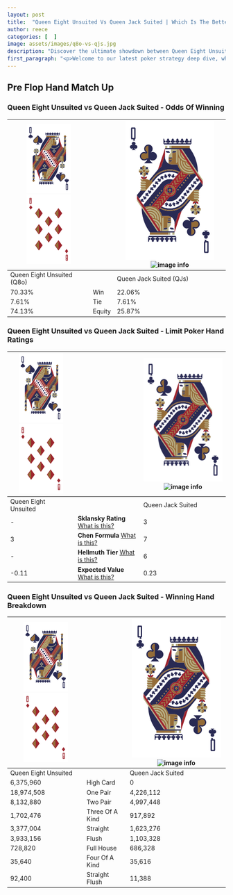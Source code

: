 ```yaml
---
layout: post
title:  "Queen Eight Unsuited Vs Queen Jack Suited | Which Is The Better Hand In Poker? A Complete Guide"
author: reece
categories: [  ]
image: assets/images/q8o-vs-qjs.jpg
description: "Discover the ultimate showdown between Queen Eight Unsuited and Queen Jack Suited in poker! Uncover the odds, strategies, and scenarios where one hand triumphs over the other. Get ready to up your poker game with this thrilling analysis."
first_paragraph: "<p>Welcome to our latest poker strategy deep dive, where we're pitting two distinct hands against each other in a high-stakes showdown: Queen Eight Unsuited vs Queen Jack Suited.</p><p>In the dynamic world of poker, every decision counts, and knowing which hand holds the upper hand is key to your success at the table.</p><p>In this article, we'll dissect these two hands, explore the scenarios where one dominates the other, and equip you with the knowledge to make strategic choices that can tip the odds in your favor.</p><p>Get ready to unravel the intriguing dynamics of these poker hands and elevate your game to new heights.</p>"
---
```




[comment]: # (sp0)

## Pre Flop Hand Match Up

<div class="table hand-ratings" markdown="1"> 



### Queen Eight Unsuited vs Queen Jack Suited - Odds Of Winning


    
| ![image info](assets/images/hand1/Q.png) ![image info](assets/images/hand1/8o.png) |  | ![image info](assets/images/hand2/Q.png) ![image info](assets/images/hand2/Js.png) |
| -------- | -------- | -------- |
| Queen Eight Unsuited (Q8o) |  | Queen Jack Suited (QJs) |
| 70.33% | Win | 22.06% |
| 7.61% | Tie | 7.61% |
| 74.13% | Equity | 25.87% |




[comment]: # (sp1)



### Queen Eight Unsuited vs Queen Jack Suited - Limit Poker Hand Ratings


    
| ![image info](assets/images/hand1/Q.png) ![image info](assets/images/hand1/8o.png) |  | ![image info](assets/images/hand2/Q.png) ![image info](assets/images/hand2/Js.png) |
| -------- | -------- | -------- |
| Queen Eight Unsuited |  | Queen Jack Suited |
| - | **Sklansky Rating** [What is this?](/sklansky-rating-explained) | 3 |
| 3 | **Chen Formula** [What is this?](/chen-formula-explained) | 7 |
| - | **Hellmuth Tier** [What is this?](/Hellmuth-tier-explained) | 6 |
| -0.11 | **Expected Value** [What is this?](/expected-value-explained) | 0.23 |




[comment]: # (sp2)



### Queen Eight Unsuited vs Queen Jack Suited - Winning Hand Breakdown


    
| ![image info](assets/images/hand1/Q.png) ![image info](assets/images/hand1/8o.png) |  | ![image info](assets/images/hand2/Q.png) ![image info](assets/images/hand2/Js.png) |
| -------- | -------- | -------- |
| Queen Eight Unsuited |  | Queen Jack Suited |
| 6,375,960 | High Card | 0 |
| 18,974,508 | One Pair | 4,226,112 |
| 8,132,880 | Two Pair | 4,997,448 |
| 1,702,476 | Three Of A Kind | 917,892 |
| 3,377,004 | Straight | 1,623,276 |
| 3,933,156 | Flush | 1,103,328 |
| 728,820 | Full House | 686,328 |
| 35,640 | Four Of A Kind | 35,616 |
| 92,400 | Straight Flush | 11,388 |




[comment]: # (sp3)



</div>

[comment]: # (sp4)



[comment]: # (sp5)


